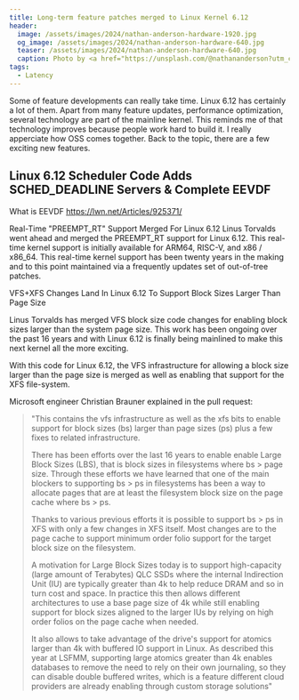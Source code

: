 ```yaml
---
title: Long-term feature patches merged to Linux Kernel 6.12
header:
  image: /assets/images/2024/nathan-anderson-hardware-1920.jpg
  og_image: /assets/images/2024/nathan-anderson-hardware-640.jpg
  teaser: /assets/images/2024/nathan-anderson-hardware-640.jpg
  caption: Photo by <a href="https://unsplash.com/@nathananderson?utm_content=creditCopyText&utm_medium=referral&utm_source=unsplash">Nathan Anderson</a> on <a href="https://unsplash.com/photos/black-and-brown-computer-tower-xV3CHzfhkjE?utm_content=creditCopyText&utm_medium=referral&utm_source=unsplash">Unsplash</a>.
tags:
  - Latency
---
```


Some of feature developments can really take time. Linux 6.12 has certainly a lot of them. Apart from many feature updates, performance optimization, several technology are part of the mainline kernel. This reminds me of that technology improves because people work hard to build it. I really apperciate how OSS comes together. Back to the topic, there are a few exciting new features.

## Linux 6.12 Scheduler Code Adds SCHED_DEADLINE Servers & Complete EEVDF

What is EEVDF https://lwn.net/Articles/925371/

Real-Time "PREEMPT_RT" Support Merged For Linux 6.12 Linus Torvalds went ahead and merged the PREEMPT_RT support for Linux 6.12. This real-time kernel support is initially available for ARM64, RISC-V, and x86 / x86_64. This real-time kernel support has been twenty years in the making and to this point maintained via a frequently updates set of out-of-tree patches.

VFS+XFS Changes Land In Linux 6.12 To Support Block Sizes Larger Than Page Size

Linus Torvalds has merged VFS block size code changes for enabling block sizes larger than the system page size. This work has been ongoing over the past 16 years and with Linux 6.12 is finally being mainlined to make this next kernel all the more exciting.

With this code for Linux 6.12, the VFS infrastructure for allowing a block size larger than the page size is merged as well as enabling that support for the XFS file-system.

Microsoft engineer Christian Brauner explained in the pull request:

> "This contains the vfs infrastructure as well as the xfs bits to enable support for block sizes (bs) larger than page sizes (ps) plus a few fixes to related infrastructure.
>
> There has been efforts over the last 16 years to enable enable Large Block Sizes (LBS), that is block sizes in filesystems where bs > page size. Through these efforts we have learned that one of the main blockers to supporting bs > ps in filesystems has been a way to allocate pages that are at least the filesystem block size on the page cache where bs > ps.
>
> Thanks to various previous efforts it is possible to support bs > ps in XFS with only a few changes in XFS itself. Most changes are to the page cache to support minimum order folio support for the target block size on the filesystem.
>
> A motivation for Large Block Sizes today is to support high-capacity (large amount of Terabytes) QLC SSDs where the internal Indirection Unit (IU) are typically greater than 4k to help reduce DRAM and so in turn cost and space. In practice this then allows different architectures to use a base page size of 4k while still enabling support for block sizes aligned to the larger IUs by relying on high order folios on the page cache when needed.
>
> It also allows to take advantage of the drive's support for atomics larger than 4k with buffered IO support in Linux. As described this year at LSFMM, supporting large atomics greater than 4k enables databases to remove the need to rely on their own journaling, so they can disable double buffered writes, which is a feature different cloud providers are already enabling through custom storage solutions"